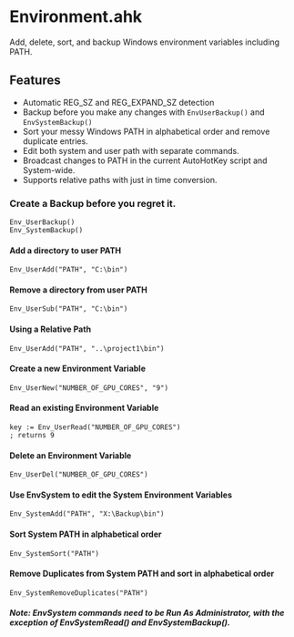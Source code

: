 # Environment.ahk
Add, delete, sort, and backup Windows environment variables including PATH.

## Features

* Automatic REG_SZ and REG_EXPAND_SZ detection
* Backup before you make any changes with `EnvUserBackup()` and `EnvSystemBackup()`
* Sort your messy Windows PATH in alphabetical order and remove duplicate entries.
* Edit both system and user path with separate commands.
* Broadcast changes to PATH in the current AutoHotKey script and System-wide.
* Supports relative paths with just in time conversion.

### Create a Backup before you regret it.
    Env_UserBackup()
    Env_SystemBackup()

#### Add a directory to user PATH
    Env_UserAdd("PATH", "C:\bin")

#### Remove a directory from user PATH
    Env_UserSub("PATH", "C:\bin")

#### Using a Relative Path
    Env_UserAdd("PATH", "..\project1\bin")

#### Create a new Environment Variable
    Env_UserNew("NUMBER_OF_GPU_CORES", "9")

#### Read an existing Environment Variable
    key := Env_UserRead("NUMBER_OF_GPU_CORES")
    ; returns 9

#### Delete an Environment Variable
    Env_UserDel("NUMBER_OF_GPU_CORES")

#### Use EnvSystem to edit the System Environment Variables
    Env_SystemAdd("PATH", "X:\Backup\bin")

#### Sort System PATH in alphabetical order
    Env_SystemSort("PATH")

#### Remove Duplicates from System PATH and sort in alphabetical order
    Env_SystemRemoveDuplicates("PATH")

##### Note: EnvSystem commands need to be Run As Administrator, with the exception of EnvSystemRead() and EnvSystemBackup().
